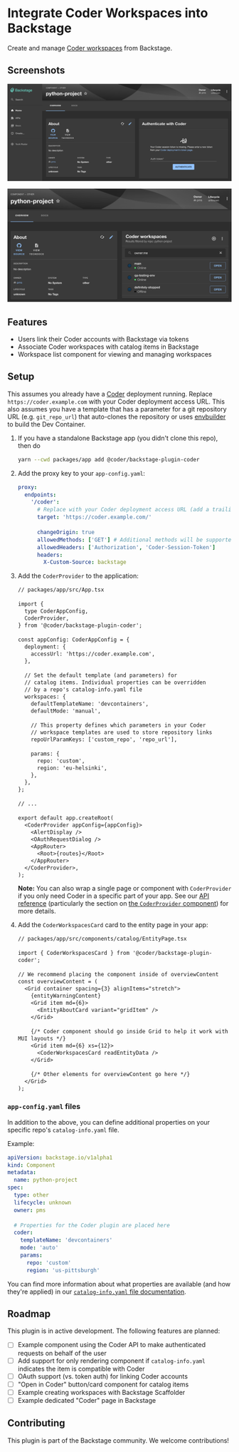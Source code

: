 # Integrate Coder Workspaces into Backstage

Create and manage [Coder workspaces](https://coder.com/docs/v2/latest) from Backstage.

## Screenshots

![Coder authentication](./screenshots/coder-auth.png)

![Workspace list page](./screenshots/catalog-item.png)

## Features

- Users link their Coder accounts with Backstage via tokens
- Associate Coder workspaces with catalog items in Backstage
- Workspace list component for viewing and managing workspaces

## Setup

This assumes you already have a [Coder](https://github.com/coder/coder) deployment running.
Replace `https://coder.example.com` with your Coder deployment access URL. This also assumes
you have a template that has a parameter for a git repository URL (e.g. `git_repo_url`) that auto-clones
the repository or uses [envbuilder](https://coder.com/docs/v2/latest/templates/devcontainers) to build
the Dev Container.

1. If you have a standalone Backstage app (you didn't clone this repo), then do

   ```bash
   yarn --cwd packages/app add @coder/backstage-plugin-coder
   ```

2. Add the proxy key to your `app-config.yaml`:

   ```yaml
   proxy:
     endpoints:
       '/coder':
         # Replace with your Coder deployment access URL (add a trailing slash)
         target: 'https://coder.example.com/'

         changeOrigin: true
         allowedMethods: ['GET'] # Additional methods will be supported soon!
         allowedHeaders: ['Authorization', 'Coder-Session-Token']
         headers:
           X-Custom-Source: backstage
   ```

3. Add the `CoderProvider` to the application:

   ```tsx
   // packages/app/src/App.tsx
   
   import {
     type CoderAppConfig,
     CoderProvider,
   } from '@coder/backstage-plugin-coder';

   const appConfig: CoderAppConfig = {
     deployment: {
       accessUrl: 'https://coder.example.com',
     },

     // Set the default template (and parameters) for
     // catalog items. Individual properties can be overridden
     // by a repo's catalog-info.yaml file
     workspaces: {
       defaultTemplateName: 'devcontainers',
       defaultMode: 'manual',

       // This property defines which parameters in your Coder
       // workspace templates are used to store repository links
       repoUrlParamKeys: ['custom_repo', 'repo_url'],

       params: {
         repo: 'custom',
         region: 'eu-helsinki',
       },
     },
   };

   // ...

   export default app.createRoot(
     <CoderProvider appConfig={appConfig}>
       <AlertDisplay />
       <OAuthRequestDialog />
       <AppRouter>
         <Root>{routes}</Root>
       </AppRouter>
     </CoderProvider>,
   );
   ```

   **Note:** You can also wrap a single page or component with `CoderProvider` if you only need Coder in a specific part of your app. See our [API reference](./docs/README.md) (particularly the section on [the `CoderProvider` component](./docs/components.md#coderprovider)) for more details.

4. Add the `CoderWorkspacesCard` card to the entity page in your app:

   ```tsx
   // packages/app/src/components/catalog/EntityPage.tsx
   
   import { CoderWorkspacesCard } from '@coder/backstage-plugin-coder';

   // We recommend placing the component inside of overviewContent
   const overviewContent = (
     <Grid container spacing={3} alignItems="stretch">
       {entityWarningContent}
       <Grid item md={6}>
         <EntityAboutCard variant="gridItem" />
       </Grid>

       {/* Coder component should go inside Grid to help it work with MUI layouts */}
       <Grid item md={6} xs={12}>
         <CoderWorkspacesCard readEntityData />
       </Grid>
  
       {/* Other elements for overviewContent go here */}
     </Grid>
   );
   ```

### `app-config.yaml` files

In addition to the above, you can define additional properties on your specific repo's `catalog-info.yaml` file.

Example:

```yaml
apiVersion: backstage.io/v1alpha1
kind: Component
metadata:
  name: python-project
spec:
  type: other
  lifecycle: unknown
  owner: pms

  # Properties for the Coder plugin are placed here
  coder:
    templateName: 'devcontainers'
    mode: 'auto'
    params:
      repo: 'custom'
      region: 'us-pittsburgh'
```

You can find more information about what properties are available (and how they're applied) in our [`catalog-info.yaml` file documentation](./docs/catalog-info.md).

## Roadmap

This plugin is in active development. The following features are planned:

- [ ] Example component using the Coder API to make authenticated requests on behalf of the user
- [ ] Add support for only rendering component if `catalog-info.yaml` indicates the item is compatible with Coder
- [ ] OAuth support (vs. token auth) for linking Coder accounts
- [ ] "Open in Coder" button/card component for catalog items
- [ ] Example creating workspaces with Backstage Scaffolder
- [ ] Example dedicated "Coder" page in Backstage

## Contributing

This plugin is part of the Backstage community. We welcome contributions!
